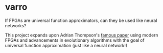 # varro
If FPGAs are universal function approximators, can they be used like neural networks?

This project expands upon Adrian Thompson's [famous paper](http://citeseerx.ist.psu.edu/viewdoc/download?doi=10.1.1.50.9691&rep=rep1&type=pdf) using modern FPGAs and advancements in evolutionary algorithms with the goal of universal function approximation (just like a neural network!)

